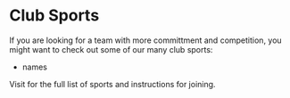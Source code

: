 # Club Sports

If you are looking for a team with more committment and competition, you might want to check out some of our many club sports:

* names

Visit []() for the full list of sports and instructions for joining.
